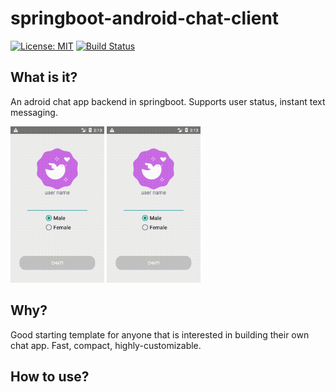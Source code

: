 # springboot-android-chat-client

[![License: MIT](https://img.shields.io/badge/License-MIT-yellow.svg)](https://opensource.org/licenses/MIT) [![Build Status](https://travis-ci.org/Fnil/springboot-android-chat-client.svg?branch=master)](https://travis-ci.org/Fnil/springboot-android-chat-client)

## What is it?

An adroid chat app backend in springboot. Supports user status, instant text messaging. 



<img src="https://github.com/Fnil/springboot-android-chat-client/blob/master/screenshot/demo1.gif?raw=true" alt="A screenshot illustratrating the UI of the app" width="150" style="display: inline; "/> <img src="https://github.com/Fnil/springboot-android-chat-client/blob/master/screenshot/demo2.gif?raw=true" alt="A screenshot illustratrating the UI of the app" width="150" style="display: inline; "/>

## Why?

Good starting template for anyone that is interested in building their own chat app. Fast, compact, highly-customizable.

## How to use?
